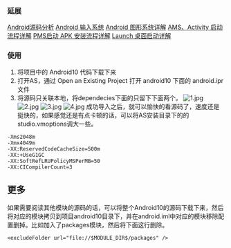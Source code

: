 ### 延展

[Android源码分析](https://blog.csdn.net/tianzhaoai/category_9493658.html)
   [Android 输入系统](https://blog.csdn.net/tianzhaoai/article/details/130532742?spm=1001.2014.3001.5501)
   [Android 图形系统详解](https://blog.csdn.net/tianzhaoai/article/details/128943124?spm=1001.2014.3001.5501)
   [AMS、Activity 启动流程详解](https://blog.csdn.net/tianzhaoai/article/details/102861315?spm=1001.2014.3001.5501)
   [PMS启动 APK 安装流程详解](https://blog.csdn.net/tianzhaoai/article/details/102842692?spm=1001.2014.3001.5501)
   [Launch 桌面启动详解](https://blog.csdn.net/tianzhaoai/article/details/102874987)

### 使用

1. 将项目中的 Android10 代码下载下来
2. 打开AS，通过 Open an Existing Project 打开 android10 下面的 android.ipr文件
3. 将源码只关联本地，将dependecies下面的只留下下面两个。
   ![1.jpg](https://github.com/xyTianZhao/AndroidFrameWorks/blob/master/image/1.jpg)
   ![2.jpg](https://github.com/xyTianZhao/AndroidFrameWorks/blob/master/image/2.jpg)
   ![3.jpg](https://github.com/xyTianZhao/AndroidFrameWorks/blob/master/image/3.jpg)
   ![4.jpg](https://github.com/xyTianZhao/AndroidFrameWorks/blob/master/image/4.jpg)
成功导入之后，就可以愉快的看源码了，速度还是挺快的，如果感觉还是有点卡顿的话，可以将AS安装目录下的的studio.vmoptions调大一些。

```
-Xms2048m
-Xmx4049m
-XX:ReservedCodeCacheSize=500m
-XX:+UseG1GC
-XX:SoftRefLRUPolicyMSPerMB=50
-XX:CICompilerCount=3
```

## 更多

如果需要阅读其他模块的源码的话，可以将整个Android10的源码下载下来，然后将对应的模块拷贝到项目android10目录下，并在android.iml中对应的模块移除配置删掉。比如加入了packages模块，然后将下面这行删除。

```
<excludeFolder url="file://$MODULE_DIR$/packages" />
```

